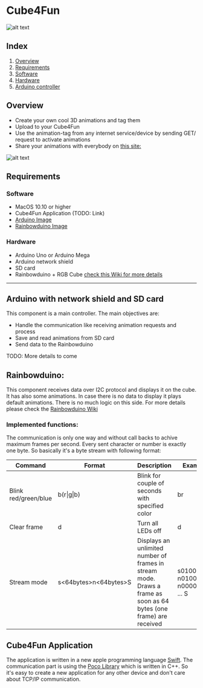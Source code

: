 # Cube4Fun
![alt text][logo]

## Index
 1. [Overview](#overview)
 2. [Requirements](#requirements)
 3. [Software](##software)
 4. [Hardware](##hardware)
 5. [Arduino controller](#arduino-with-network-shield-and-sd-card)

## Overview
* Create your own cool 3D animations and tag them
* Upload to your Cube4Fun
* Use the animation-tag from any internet service/device by sending GET/  request to activate animations
* Share your animations with everybody on [this site:](http://www.cube4fun.net)

![alt text][overviewIMG1]

## Requirements
### Software
* MacOS 10.10 or higher
* Cube4Fun Application (TODO: Link)
* [Arduino Image](https://github.com/workinghard/Cube4Fun/blob/master/Arduino/Webserver4Rainbow_v3.ino)
* [Rainbowduino Image](https://github.com/workinghard/Cube4Fun/blob/master/Arduino/RainbowCube_Designmix.ino)
 
### Hardware
* Arduino Uno or Arduino Mega
* Arduino network shield
* SD card
* Rainbowduino + RGB Cube [check this Wiki for more details](http://www.seeedstudio.com/wiki/Rainbow_Cube)

----

## Arduino with network shield and SD card
This component is a main controller. The main objectives are:
 * Handle the communication like receiving animation requests and process 
 * Save and read animations from SD card
 * Send data to the Rainbowduino
 
TODO: More details to come

## Rainbowduino:
This component receives data over I2C protocol and displays it on the cube.
It has also some animations. In case there is no data to display it plays default animations.
There is no much logic on this side. For more details please check the [Rainbowduino Wiki](http://www.seeedstudio.com/wiki/Rainbow_Cube)

### Implemented functions:
The communication is only one way and without call backs to achive maximum frames per second. Every sent character or number is exactly one byte. So basically it's a byte stream with following format:

| Command               | Format        | Description | Examples |
| --------------------- | ------------- | ----------- | -------- |
| Blink red/green/blue  | b(r\|g\|b)      | Blink for couple of seconds with specified color | br |
| Clear frame           | d             | Turn all LEDs off | d |
| Stream mode           | s<64bytes>n<64bytes>S | Displays an unlimited number of frames in stream mode. Draws a frame as soon as 64 bytes (one frame) are received | s010001 ... n0100011 ... n000011100 ... S |



## Cube4Fun Application
The application is written in a new apple programming language [Swift](https://developer.apple.com/swift/). The communication part is using the [Poco Library](http://pocoproject.org/) which is written in C++. So it's easy to create a new application for any other device and don't care about TCP/IP communication.



[logo]: http://cube4fun.net/images/Cube6-128j.png "Logo"
[overviewIMG1]: http://cube4fun.net/images/Overview-Pic1.png "Overview"
